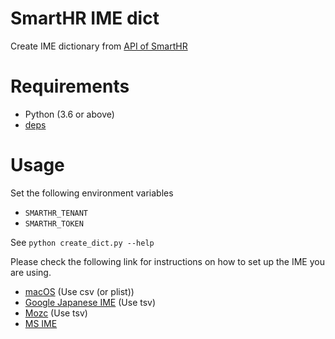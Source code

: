 # SmartHR IME dict

Create IME dictionary from [API of SmartHR](https://developer.smarthr.jp)

# Requirements

- Python (3.6 or above)
- [deps](./requirements.txt)

# Usage

Set the following environment variables

- `SMARTHR_TENANT`
- `SMARTHR_TOKEN`

See `python create_dict.py --help`

Please check the following link for instructions on how to set up the IME you are using.

- [macOS](https://support.apple.com/ja-jp/guide/japanese-input-method/jpim10226/mac) (Use csv (or plist))
- [Google Japanese IME](https://support.google.com/ime/japanese/answer/166765?hl=ja) (Use tsv)
- [Mozc](https://wiki.archlinux.jp/index.php/Mozc) (Use tsv)
- [MS IME](https://support.microsoft.com/ja-jp/windows/microsoft-%E6%97%A5%E6%9C%AC%E8%AA%9E-ime-da40471d-6b91-4042-ae8b-713a96476916)
